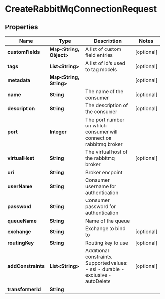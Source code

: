 

# CreateRabbitMqConnectionRequest


## Properties

Name | Type | Description | Notes
------------ | ------------- | ------------- | -------------
**customFields** | **Map&lt;String, Object&gt;** | A list of custom field entries |  [optional]
**tags** | **List&lt;String&gt;** | A list of id&#39;s used to tag models |  [optional]
**metadata** | **Map&lt;String, String&gt;** |  |  [optional]
**name** | **String** | The name of the consumer |  [optional]
**description** | **String** | The description of the consumer |  [optional]
**port** | **Integer** | The port number on which consumer will connect on rabbitmq broker | 
**virtualHost** | **String** | The virtual host of the rabbitmq broker |  [optional]
**uri** | **String** | Broker endpoint | 
**userName** | **String** | Consumer username for authentication | 
**password** | **String** | Consumer password for authentication | 
**queueName** | **String** | Name of the queue | 
**exchange** | **String** | Exchange to bind to |  [optional]
**routingKey** | **String** | Routing key to use |  [optional]
**addConstraints** | **List&lt;String&gt;** | Additional constraints.   Supported values:  - ssl  - durable  - exclusive  - autoDelete |  [optional]
**transformerId** | **String** |  | 



